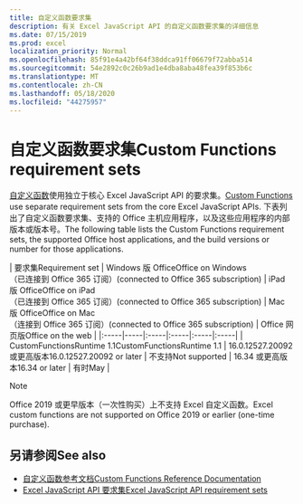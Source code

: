 ```yaml
---
title: 自定义函数要求集
description: 有关 Excel JavaScript API 的自定义函数要求集的详细信息
ms.date: 07/15/2019
ms.prod: excel
localization_priority: Normal
ms.openlocfilehash: 85f91e4a42bf64f38ddca91ff06679f72abba514
ms.sourcegitcommit: 54e2892c0c26b9ad1e4dba8aba48fea39f853b6c
ms.translationtype: MT
ms.contentlocale: zh-CN
ms.lasthandoff: 05/18/2020
ms.locfileid: "44275957"
---
```

# <a name="custom-functions-requirement-sets"></a><span data-ttu-id="3c7af-103">自定义函数要求集</span><span class="sxs-lookup"><span data-stu-id="3c7af-103">Custom Functions requirement sets</span></span>

<span data-ttu-id="3c7af-104">[自定义函数](./custom-functions-overview.md)使用独立于核心 Excel JavaScript API 的要求集。</span><span class="sxs-lookup"><span data-stu-id="3c7af-104">[Custom Functions](./custom-functions-overview.md) use separate requirement sets from the core Excel JavaScript APIs.</span></span> <span data-ttu-id="3c7af-105">下表列出了自定义函数要求集、支持的 Office 主机应用程序，以及这些应用程序的内部版本或版本号。</span><span class="sxs-lookup"><span data-stu-id="3c7af-105">The following table lists the Custom Functions requirement sets, the supported Office host applications, and the build versions or number for those applications.</span></span>

|  <span data-ttu-id="3c7af-106">要求集</span><span class="sxs-lookup"><span data-stu-id="3c7af-106">Requirement set</span></span>  |  <span data-ttu-id="3c7af-107">Windows 版 Office</span><span class="sxs-lookup"><span data-stu-id="3c7af-107">Office on Windows</span></span><br><span data-ttu-id="3c7af-108">（已连接到 Office 365 订阅）</span><span class="sxs-lookup"><span data-stu-id="3c7af-108">(connected to Office 365 subscription)</span></span>  |  <span data-ttu-id="3c7af-109">iPad 版 Office</span><span class="sxs-lookup"><span data-stu-id="3c7af-109">Office on iPad</span></span><br><span data-ttu-id="3c7af-110">（已连接到 Office 365 订阅）</span><span class="sxs-lookup"><span data-stu-id="3c7af-110">(connected to Office 365 subscription)</span></span>  |  <span data-ttu-id="3c7af-111">Mac 版 Office</span><span class="sxs-lookup"><span data-stu-id="3c7af-111">Office on Mac</span></span><br><span data-ttu-id="3c7af-112">（连接到 Office 365 订阅）</span><span class="sxs-lookup"><span data-stu-id="3c7af-112">(connected to Office 365 subscription)</span></span>  | <span data-ttu-id="3c7af-113">Office 网页版</span><span class="sxs-lookup"><span data-stu-id="3c7af-113">Office on the web</span></span> |
|:-----|-----|:-----|:-----|:-----|:-----|
| <span data-ttu-id="3c7af-114">CustomFunctionsRuntime 1.1</span><span class="sxs-lookup"><span data-stu-id="3c7af-114">CustomFunctionsRuntime 1.1</span></span> | <span data-ttu-id="3c7af-115">16.0.12527.20092 或更高版本</span><span class="sxs-lookup"><span data-stu-id="3c7af-115">16.0.12527.20092 or later</span></span> | <span data-ttu-id="3c7af-116">不支持</span><span class="sxs-lookup"><span data-stu-id="3c7af-116">Not supported</span></span> | <span data-ttu-id="3c7af-117">16.34 或更高版本</span><span class="sxs-lookup"><span data-stu-id="3c7af-117">16.34 or later</span></span> | <span data-ttu-id="3c7af-118">有时</span><span class="sxs-lookup"><span data-stu-id="3c7af-118">May</span></span> |

> [!NOTE]
> <span data-ttu-id="3c7af-119">Office 2019 或更早版本（一次性购买）上不支持 Excel 自定义函数。</span><span class="sxs-lookup"><span data-stu-id="3c7af-119">Excel custom functions are not supported on Office 2019 or earlier (one-time purchase).</span></span>

## <a name="see-also"></a><span data-ttu-id="3c7af-120">另请参阅</span><span class="sxs-lookup"><span data-stu-id="3c7af-120">See also</span></span>

- [<span data-ttu-id="3c7af-121">自定义函数参考文档</span><span class="sxs-lookup"><span data-stu-id="3c7af-121">Custom Functions Reference Documentation</span></span>](/javascript/api/custom-functions-runtime)
- [<span data-ttu-id="3c7af-122">Excel JavaScript API 要求集</span><span class="sxs-lookup"><span data-stu-id="3c7af-122">Excel JavaScript API requirement sets</span></span>](../reference/requirement-sets/excel-api-requirement-sets.md)
